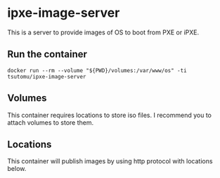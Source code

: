# ipxe-image-server
This is a server to provide images of OS to boot from PXE or iPXE.

## Run the container
```
docker run --rm --volume "${PWD}/volumes:/var/www/os" -ti tsutomu/ipxe-image-server
```

## Volumes
This container requires locations to store iso files.
I recommend you to attach volumes to store them.

## Locations
This container will publish images by using http protocol with locations below.



